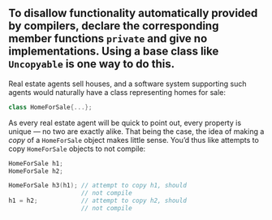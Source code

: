 ## To disallow functionality automatically provided by compilers, declare the corresponding member functions `private` and give no implementations. Using a base class like `Uncopyable` is one way to do this.

Real estate agents sell houses, and a software system supporting such agents would naturally have a class representing homes for sale:

```cpp
class HomeForSale{...};
```

As every real estate agent will be quick to point out, every property is unique — no two are exactly alike. That being the case, the idea of making a _copy_ of a `HomeForSale` object makes little sense. You’d thus like attempts to copy `HomeForSale` objects to not compile:

```cpp
HomeForSale h1;
HomeForSale h2;

HomeForSale h3(h1); // attempt to copy h1, should
                    // not compile
h1 = h2;            // attempt to copy h2, should
                    // not compile
```



